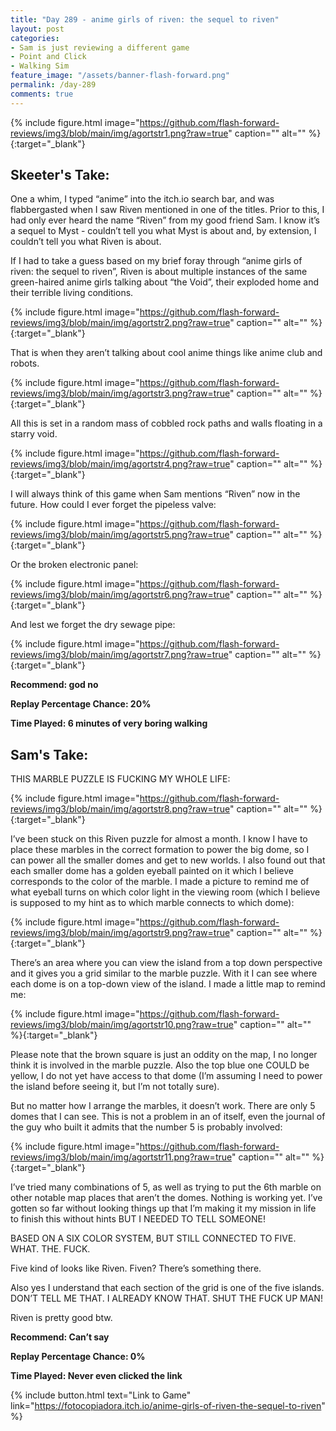 ```yaml
---
title: "Day 289 - anime girls of riven: the sequel to riven"
layout: post
categories:
- Sam is just reviewing a different game
- Point and Click
- Walking Sim
feature_image: "/assets/banner-flash-forward.png"
permalink: /day-289
comments: true
---
```


{% include figure.html image="https://github.com/flash-forward-reviews/img3/blob/main/img/agortstr1.png?raw=true" caption="" alt="" %}{:target="_blank"}
 
## Skeeter's Take: 

One a whim, I typed “anime” into the itch.io search bar, and was flabbergasted when I saw Riven mentioned in one of the titles. Prior to this, I had only ever heard the name “Riven” from my good friend Sam. I know it’s a sequel to Myst - couldn’t tell you what Myst is about and, by extension, I couldn’t tell you what Riven is about. 

If I had to take a guess based on my brief foray through “anime girls of riven: the sequel to riven”, Riven is about multiple instances of the same green-haired anime girls talking about “the Void”, their exploded home and their terrible living conditions. 

{% include figure.html image="https://github.com/flash-forward-reviews/img3/blob/main/img/agortstr2.png?raw=true" caption="" alt="" %}{:target="_blank"}

That is when they aren’t talking about cool anime things like anime club and robots.

{% include figure.html image="https://github.com/flash-forward-reviews/img3/blob/main/img/agortstr3.png?raw=true" caption="" alt="" %}{:target="_blank"}

All this is set in a random mass of cobbled rock paths and walls floating in a starry void. 

{% include figure.html image="https://github.com/flash-forward-reviews/img3/blob/main/img/agortstr4.png?raw=true" caption="" alt="" %}{:target="_blank"}

I will always think of this game when Sam mentions “Riven” now in the future. How could I ever forget the pipeless valve: 

{% include figure.html image="https://github.com/flash-forward-reviews/img3/blob/main/img/agortstr5.png?raw=true" caption="" alt="" %}{:target="_blank"}

Or the broken electronic panel: 

{% include figure.html image="https://github.com/flash-forward-reviews/img3/blob/main/img/agortstr6.png?raw=true" caption="" alt="" %}{:target="_blank"}

And lest we forget the dry sewage pipe:

{% include figure.html image="https://github.com/flash-forward-reviews/img3/blob/main/img/agortstr7.png?raw=true" caption="" alt="" %}{:target="_blank"}
 
**Recommend: god no**

**Replay Percentage Chance: 20%**

**Time Played: 6 minutes of very boring walking**

## Sam's Take:

THIS MARBLE PUZZLE IS FUCKING MY WHOLE LIFE:

{% include figure.html image="https://github.com/flash-forward-reviews/img3/blob/main/img/agortstr8.png?raw=true" caption="" alt="" %}{:target="_blank"}

I’ve been stuck on this Riven puzzle for almost a month. I know I have to place these marbles in the correct formation to power the big dome, so I can power all the smaller domes and get to new worlds. I also found out that each smaller dome has a golden eyeball painted on it which I believe corresponds to the color of the marble. I made a picture to remind me of what eyeball turns on which color light in the viewing room (which I believe is supposed to my hint as to which marble connects to which dome):

{% include figure.html image="https://github.com/flash-forward-reviews/img3/blob/main/img/agortstr9.png?raw=true" caption="" alt="" %}{:target="_blank"}

There’s an area where you can view the island from a top down perspective and it gives you a grid similar to the marble puzzle. With it I can see where each dome is on a top-down view of the island. I made a little map to remind me:

{% include figure.html image="https://github.com/flash-forward-reviews/img3/blob/main/img/agortstr10.png?raw=true" caption="" alt="" %}{:target="_blank"}

Please note that the brown square is just an oddity on the map, I no longer think it is involved in the marble puzzle. Also the top blue one COULD be yellow, I do not yet have access to that dome (I’m assuming I need to power the island before seeing it, but I’m not totally sure).

But no matter how I arrange the marbles, it doesn’t work. There are only 5 domes that I can see. This is not a problem in an of itself, even the journal of the guy who built it admits that the number 5 is probably involved:

{% include figure.html image="https://github.com/flash-forward-reviews/img3/blob/main/img/agortstr11.png?raw=true" caption="" alt="" %}{:target="_blank"}

I’ve tried many combinations of 5, as well as trying to put the 6th marble on other notable map places that aren’t the domes. Nothing is working yet. I’ve gotten so far without looking things up that I’m making it my mission in life to finish this without hints BUT I NEEDED TO TELL SOMEONE! 

BASED ON A SIX COLOR SYSTEM, BUT STILL CONNECTED TO FIVE. WHAT. THE. FUCK.

Five kind of looks like Riven. Fiven? There’s something there.

Also yes I understand that each section of the grid is one of the five islands. DON’T TELL ME THAT. I ALREADY KNOW THAT. SHUT THE FUCK UP MAN!

Riven is pretty good btw.

**Recommend: Can’t say**

**Replay Percentage Chance: 0%**

**Time Played: Never even clicked the link**

{% include button.html text="Link to Game" link="https://fotocopiadora.itch.io/anime-girls-of-riven-the-sequel-to-riven" %}